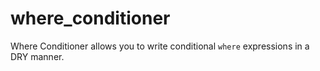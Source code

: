 where_conditioner
=================

Where Conditioner allows you to write conditional `where` expressions in a DRY manner.
